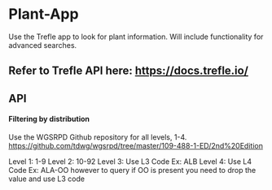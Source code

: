 # Plant-App
Use the Trefle app to look for plant information. Will include functionality for advanced searches.

## Refer to Trefle API here: https://docs.trefle.io/

## API

#### Filtering by distribution
Use the WGSRPD Github repository for all levels, 1-4. 
https://github.com/tdwg/wgsrpd/tree/master/109-488-1-ED/2nd%20Edition

Level 1: 1-9
Level 2: 10-92
Level 3: Use L3 Code Ex: ALB
Level 4: Use L4 Code Ex: ALA-OO however to query if OO is present you need to drop the value and use L3 code
